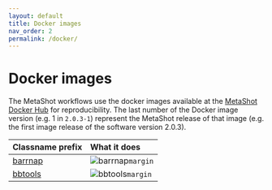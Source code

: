 ```yaml
---
layout: default
title: Docker images
nav_order: 2
permalink: /docker/
---
```


# Docker images

The MetaShot workflows use the docker images available at the [MetaShot Docker
Hub](https://hub.docker.com/u/metashot/) for reproducibility. The last number of
the Docker image version (e.g. 1 in `2.0.3-1`) represent the MetaShot release of
that image (e.g. the first image release of the software version 2.0.3).


 Classname prefix | What it does                  |
|:-----------------|:------------------------------|
| [barrnap](https://hub.docker.com/r/metashot/barrnap)                    | ![barrnap](https://img.shields.io/docker/v/metashot/barrnap?sort=semver)`margin`                    |
| [bbtools](https://hub.docker.com/r/metashot/bbtools)                    | ![bbtools](https://img.shields.io/docker/v/metashot/bbtools?sort=semver)`margin`                    |
